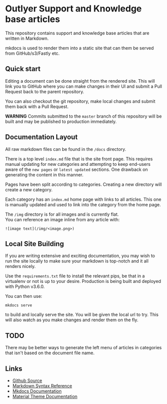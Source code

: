 # Outlyer Support and Knowledge base articles

This repository contains support and knowledge base articles that are written in Markdown.

mkdocs is used to render them into a static site that can them be served from GitHub/s3/Fastly etc.

## Quick start

Editing a document can be done straight from the rendered site. This will link you to GitHub where you can make changes in their UI and submit a Pull Request back to the parent repository.

You can also checkout the git repository, make local changes and submit them back with a Pull Request.


**WARNING**
Commits submitted to the `master` branch of this repository will be built and may be published to production immediately.


## Documentation Layout

All raw markdown files can be found in the `/docs` directory.

There is a top level `index.md` file that is the site front page. This requires manual updating for new categories and attempting to keep end-users aware of the `new pages` or `latest updated` sections. One drawback on generating the content in this manner.

Pages have been split according to categories. Creating a new directory will create a new category.

Each category has an `index.md` home page with links to all articles. This one is manually updated and used to link into the category from the home page.

The `/img` directory is for all images and is currently flat.  
You can reference an image inline from any article with:
```
![image text](/img/<image.png>)
```

## Local Site Building

If you are writing extensive and exciting documentation, you may wish to run the site locally to make sure your markdown is top-notch and it all renders nicely.

Use the `requirements.txt` file to install the relevant pips, be that in a virtualenv or not is up to your desire. Production is being built and deployed with Python v3.6.0.

You can then use:
```
mkdocs serve
```

to build and locally serve the site. You will be given the local url to try. This will also watch as you make changes and render them on the fly.



## TODO

There may be better ways to generate the left menu of articles in categories that isn't based on the document file name.





## Links

* [Github Source]()
* [Markdown Syntax Reference]()
* [Mkdocs Documentation]()
* [Material Theme Documentation]()
